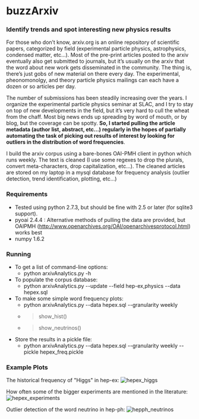 # buzzArxiv

### Identify trends and spot interesting new physics results

For those who don’t know, arxiv.org is an online repository of scientific papers, categorized by field (experimental particle physics, astrophysics, condensed matter, etc…). Most of the pre-print articles posted to the arxiv eventually also get submitted to journals, but it’s usually on the arxiv that the word about new work gets disseminated in the community. The thing is, there’s just gobs of new material on there every day. The experimental, pheonomonolgy, and theory particle physics mailings can each have a dozen or so articles per day.

The number of submissions has been steadily increasing over the years. I organize the experimental particle physics seminar at SLAC, and I try to stay on top of new developments in the field, but it’s very hard to cull the wheat from the chaff. Most big news ends up spreading by word of mouth, or by blog, but the coverage can be spotty. **So, I started pulling the article metadata (author list, abstract, etc…) regularly in the hopes of partially automating the task of picking out results of interest by looking for outliers in the distribution of word frequencies**.

I build the arxiv corpus using a bare-bones OAI-PMH client in python which runs weekly. The text is cleaned (I use some regexes to drop the plurals, convert meta-characters, drop capitalization, etc…). The cleaned articles are stored on my laptop in a mysql database for frequency analysis (outlier detection, trend identification, plotting, etc...)

### Requirements

- Tested using python 2.7.3, but should be fine with 2.5 or later (for sqlite3 support).
- pyoai 2.4.4 : Alternative methods of pulling the data are provided, but OAIPMH (http://www.openarchives.org/OAI/openarchivesprotocol.html) works best
- numpy 1.6.2

### Running


- To get a list of command-line options:
   * python arxivAnalytics.py -h
- To populate the corpus database:
   * python arxivAnalytics.py --update --field hep-ex,physics --data hepex.sql
- To make some simple word frequency plots:
   * python arxivAnalytics.py --data hepex.sql --granularity weekly
   * > show_hist()
   * > show_neutrinos()
- Store the results in a pickle file:
   * python arxivAnalytics.py --data hepex.sql --granularity weekly --pickle hepex_freq.pickle

### Example Plots

The historical frequency of "Higgs" in hep-ex:
![hepex_higgs](http://www.moderncentral.com/blog/wp-content/uploads/2013/03/hepex_higgs.png)

How often some of the bigger experiments are mentioned in the literature:
![hepex_experiments](http://www.moderncentral.com/blog/wp-content/uploads/2013/03/all_experiment_mentions_coarse.png)

Outlier detection of the word neutrino in hep-ph:
![hepph_neutrinos](http://www.moderncentral.com/blog/wp-content/uploads/2013/03/hepph_neutrino.png)
